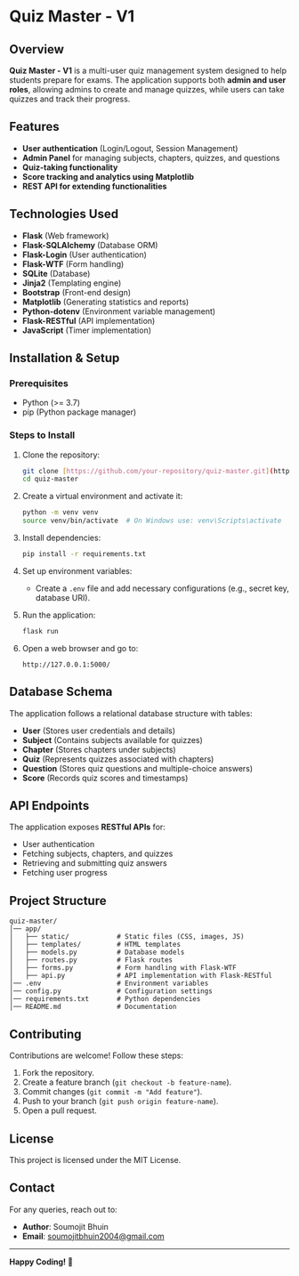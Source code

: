 # **Quiz Master - V1**

## **Overview**
**Quiz Master - V1** is a multi-user quiz management system designed to help students prepare for exams. The application supports both **admin and user roles**, allowing admins to create and manage quizzes, while users can take quizzes and track their progress.

## **Features**
- **User authentication** (Login/Logout, Session Management)
- **Admin Panel** for managing subjects, chapters, quizzes, and questions
- **Quiz-taking functionality**
- **Score tracking and analytics using Matplotlib**
- **REST API for extending functionalities**

## **Technologies Used**
- **Flask** (Web framework)
- **Flask-SQLAlchemy** (Database ORM)
- **Flask-Login** (User authentication)
- **Flask-WTF** (Form handling)
- **SQLite** (Database)
- **Jinja2** (Templating engine)
- **Bootstrap** (Front-end design)
- **Matplotlib** (Generating statistics and reports)
- **Python-dotenv** (Environment variable management)
- **Flask-RESTful** (API implementation)
- **JavaScript** (Timer implementation)

## **Installation & Setup**
### **Prerequisites**
- Python (>= 3.7)
- pip (Python package manager)

### **Steps to Install**
1. Clone the repository:
   ```bash
   git clone [https://github.com/your-repository/quiz-master.git](https://github.com/SoumojitBhuin/flask_quizapp/tree/main
   cd quiz-master
   ```
2. Create a virtual environment and activate it:
   ```bash
   python -m venv venv
   source venv/bin/activate  # On Windows use: venv\Scripts\activate
   ```
3. Install dependencies:
   ```bash
   pip install -r requirements.txt
   ```
4. Set up environment variables:
   - Create a `.env` file and add necessary configurations (e.g., secret key, database URI).

5. Run the application:
   ```bash
   flask run
   ```
6. Open a web browser and go to:
   ```
   http://127.0.0.1:5000/
   ```

## **Database Schema**
The application follows a relational database structure with tables:
- **User** (Stores user credentials and details)
- **Subject** (Contains subjects available for quizzes)
- **Chapter** (Stores chapters under subjects)
- **Quiz** (Represents quizzes associated with chapters)
- **Question** (Stores quiz questions and multiple-choice answers)
- **Score** (Records quiz scores and timestamps)

## **API Endpoints**
The application exposes **RESTful APIs** for:
- User authentication
- Fetching subjects, chapters, and quizzes
- Retrieving and submitting quiz answers
- Fetching user progress

## **Project Structure**
```
quiz-master/
│── app/
│   ├── static/            # Static files (CSS, images, JS)
│   ├── templates/         # HTML templates
│   ├── models.py          # Database models
│   ├── routes.py          # Flask routes
│   ├── forms.py           # Form handling with Flask-WTF
│   ├── api.py             # API implementation with Flask-RESTful
│── .env                   # Environment variables
│── config.py              # Configuration settings
│── requirements.txt       # Python dependencies
│── README.md              # Documentation
```

## **Contributing**
Contributions are welcome! Follow these steps:
1. Fork the repository.
2. Create a feature branch (`git checkout -b feature-name`).
3. Commit changes (`git commit -m "Add feature"`).
4. Push to your branch (`git push origin feature-name`).
5. Open a pull request.

## **License**
This project is licensed under the MIT License.

## **Contact**
For any queries, reach out to:
- **Author**: Soumojit Bhuin
- **Email**: [soumojitbhuin2004@gmail.com](mailto:soumojitbhuin2004@gmail.com)

---
**Happy Coding! 🚀**
